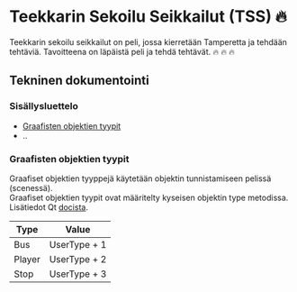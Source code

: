 # Teekkarin Sekoilu Seikkailut (TSS) 🔥

Teekkarin sekoilu seikkailut on peli, jossa kierretään Tamperetta ja tehdään tehtäviä. Tavoitteena on läpäistä peli ja tehdä tehtävät. 🔥 🔥 🔥

## Tekninen dokumentointi

### Sisällysluettelo

- [Graafisten objektien tyypit](#graafisten-objektien-tyypit)
- ..

### Graafisten objektien tyypit

Graafiset objektien tyyppejä käytetään objektin tunnistamiseen pelissä (scenessä).  
Graafiset objektien tyypit ovat määritelty kyseisen objektin type metodissa. Lisätiedot Qt [docista](https://doc.qt.io/qt-5/qgraphicsitem.html#type).

| Type              | Value         |
|-------------------|---------------|
| Bus               | UserType + 1  |
| Player            | UserType + 2  |
| Stop              | UserType + 3  |
